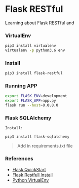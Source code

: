 # Flask RESTful

Learning about Flask RESTful and

### VirtualEnv

```bash
pip3 install virtualenv
virtualenv -p python3.6 env
```

### Install

```bash
pip3 install flask-restful
```

### Running APP

```bash
export FLASK_ENV=development
export FLASK_APP=app.py
flask run --host=0.0.0.0
```

### Flask SQLAlchemy

`Install:`
```
pip3 install flask-sqlalchemy
```

> Add in requirements.txt file

### References

* [Flask QuickStart](https://flask.palletsprojects.com/en/1.1.x/quickstart/)
* [Flask Restfull Install](https://flask-restful.readthedocs.io/en/latest/installation.html)
* [Python VirtualEnv](https://pythonacademy.com.br/blog/python-e-virtualenv-como-programar-em-ambientes-virtuais)